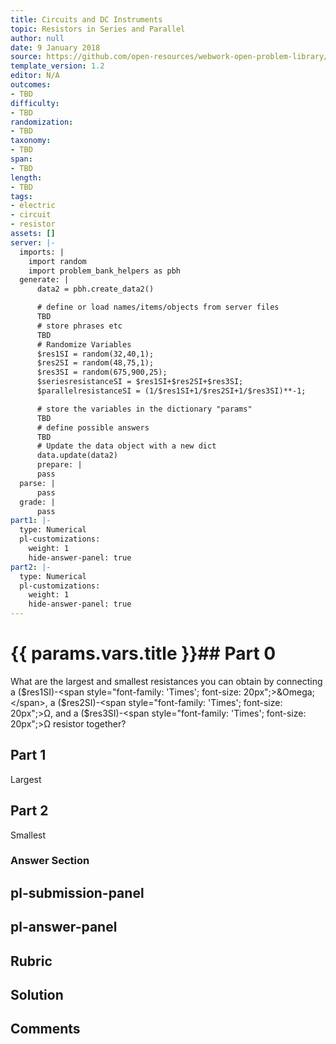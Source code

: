 ```yaml
---
title: Circuits and DC Instruments
topic: Resistors in Series and Parallel
author: null
date: 9 January 2018
source: https://github.com/open-resources/webwork-open-problem-library/tree/master/Contrib/BrockPhysics/College_Physics_Urone/21.Circuits_and_DC_Instruments/21-01.Resistors_in_Series_and_Parallel/NU_U17_21_01_003.pg
template_version: 1.2
editor: N/A
outcomes:
- TBD
difficulty:
- TBD
randomization:
- TBD
taxonomy:
- TBD
span:
- TBD
length:
- TBD
tags:
- electric
- circuit
- resistor
assets: []
server: |-
  imports: |
    import random
    import problem_bank_helpers as pbh
  generate: |
      data2 = pbh.create_data2()

      # define or load names/items/objects from server files
      TBD
      # store phrases etc
      TBD
      # Randomize Variables
      $res1SI = random(32,40,1);
      $res2SI = random(48,75,1);
      $res3SI = random(675,900,25);
      $seriesresistanceSI = $res1SI+$res2SI+$res3SI;
      $parallelresistanceSI = (1/$res1SI+1/$res2SI+1/$res3SI)**-1;

      # store the variables in the dictionary "params"
      TBD
      # define possible answers
      TBD
      # Update the data object with a new dict
      data.update(data2)
      prepare: |
      pass
  parse: |
      pass
  grade: |
      pass
part1: |-
  type: Numerical
  pl-customizations:
    weight: 1
    hide-answer-panel: true
part2: |-
  type: Numerical
  pl-customizations:
    weight: 1
    hide-answer-panel: true
---
```


# {{ params.vars.title }}## Part 0 
What are the largest and smallest resistances you can obtain by connecting a ($res1SI)-<span style="font-family: 'Times'; font-size: 20px";>&Omega;</span>, a ($res2SI)-<span style="font-family: 'Times'; font-size: 20px";>&Omega;</span>, and a ($res3SI)-<span style="font-family: 'Times'; font-size: 20px";>&Omega;</span> resistor together? 
## Part 1 
Largest 
## Part 2 
Smallest 


### Answer Section 


## pl-submission-panel 


## pl-answer-panel 


## Rubric 


## Solution 


## Comments 


